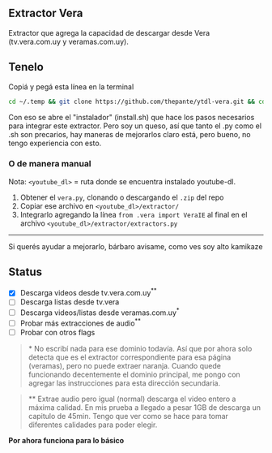 ## Extractor Vera
Extractor que agrega la capacidad de descargar desde Vera (tv.vera.com.uy y veramas.com.uy).  

## Tenelo
Copiá y pegá esta línea en la terminal
```bash
cd ~/.temp && git clone https://github.com/thepante/ytdl-vera.git && cd ./ytdl-vera && sudo sh ./install.sh && cd ~/
```
Con eso se abre el "instalador" (install.sh) que hace los pasos necesarios para integrar este extractor. Pero soy un queso, así que tanto el .py como el .sh son precarios, hay maneras de mejorarlos claro está, pero bueno, no tengo experiencia con esto.

### O de manera manual
Nota: `<youtube_dl>` = ruta donde se encuentra instalado youtube-dl.
1. Obtener el `vera.py`, clonando o descargando el `.zip` del repo
2. Copiar ese archivo en `<youtube_dl>/extractor/`
3. Integrarlo agregando la línea `from .vera import VeraIE` al final en el archivo `<youtube_dl>/extractor/extractors.py`

----

Si querés ayudar a mejorarlo, bárbaro avisame, como ves soy alto kamikaze

## Status
- [x] Descarga videos desde tv.vera.com.uy<sup>**</sup>
- [ ] Descarga listas desde tv.vera
- [ ] Descarga videos/listas desde veramas.com.uy<sup>*</sup>
- [ ] Probar más extracciones de audio<sup>**</sup>
- [ ] Probar con otros flags

> \* No escribí nada para ese dominio todavía. Así que por ahora solo detecta que es el extractor correspondiente para esa página (veramas), pero no puede extraer naranja. Cuando quede funcionando decentemente el dominio principal, me pongo con agregar las instrucciones para esta dirección secundaria.

> \*\* Extrae audio pero igual (normal) descarga el video entero a máxima calidad. En mis prueba a llegado a pesar 1GB de descarga un capitulo de 45min. Tengo que ver como se hace para tomar diferentes calidades para poder elegir.

**Por ahora funciona para lo básico**
